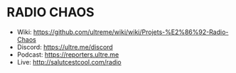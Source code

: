 # RADIO CHAOS

* Wiki: https://github.com/ultreme/wiki/wiki/Projets-%E2%86%92-Radio-Chaos
* Discord: https://ultre.me/discord
* Podcast: https://reporters.ultre.me
* Live: http://salutcestcool.com/radio
